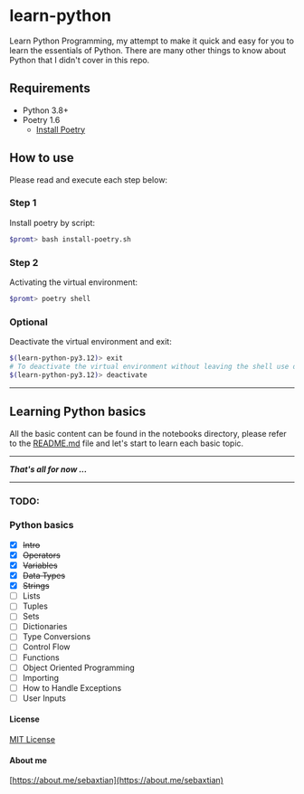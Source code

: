 # learn-python
Learn Python Programming, my attempt to make it quick and easy for you to learn the essentials of Python. There are many other things to know about Python that I didn't cover in this repo.

## Requirements

* Python 3.8+
* Poetry 1.6
    - [Install Poetry](https://python-poetry.org/docs/#installation)

## How to use

Please read and execute each step below:

### Step 1

Install poetry by script:
```bash
$promt> bash install-poetry.sh
```

### Step 2

Activating the virtual environment:

```bash
$promt> poetry shell
```

### Optional

Deactivate the virtual environment and exit:

```bash
$(learn-python-py3.12)> exit
# To deactivate the virtual environment without leaving the shell use deactivate
$(learn-python-py3.12)> deactivate
```

---

## Learning Python basics

All the basic content can be found in the notebooks directory, please refer to the [README.md](notebooks/README.md) file and let's start to learn each basic topic.

---

***That's all for now ...***

---

### TODO:

### Python basics
- [x] ~~Intro~~
- [x] ~~Operators~~
- [x] ~~Variables~~
- [x] ~~Data Types~~
- [x] ~~Strings~~
- [ ] Lists
- [ ] Tuples
- [ ] Sets
- [ ] Dictionaries
- [ ] Type Conversions
- [ ] Control Flow
- [ ] Functions
- [ ] Object Oriented Programming
- [ ] Importing
- [ ] How to Handle Exceptions
- [ ] User Inputs

#### License

[MIT License](./LICENSE)

#### About me

[https://about.me/sebaxtian](https://about.me/sebaxtian)
